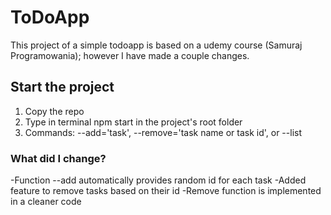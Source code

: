 # ToDoApp

This project of a simple todoapp is based on a udemy course (Samuraj Programowania); however I have made a couple changes.

## Start the project

1. Copy the repo
2. Type in terminal npm start in the project's root folder
3. Commands: --add='task', --remove='task name or task id', or --list

### What did I change?

-Function --add automatically provides random id for each task
-Added feature to remove tasks based on their id
-Remove function is implemented in a cleaner code
